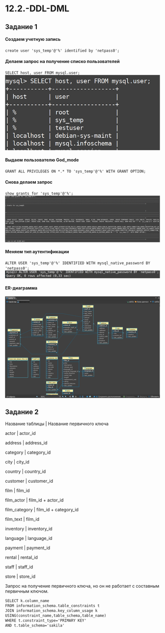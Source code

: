 # 12.2.-DDL-DML

## Задание 1

#### Создаем учетную запись
`create user 'sys_temp'@'%' identified by 'netpass0';`

#### Делаем запрос на получение списко пользователей
`SELECT host, user FROM mysql.user;`
![user list](https://github.com/RSafin12/12.2-DDL-DML/blob/main/2.png)

#### Выдаем пользователю God_mode
`GRANT ALL PRIVILEGES ON *.* TO 'sys_temp'@'%' WITH GRANT OPTION;`

#### Снова делаем запрос
`show grants for 'sys_temp'@'%';`
![show grants](https://github.com/RSafin12/12.2-DDL-DML/blob/main/3.png)

#### Меняем тип аутентификации
`ALTER USER 'sys_temp'@'%' IDENTIFIED WITH mysql_native_password BY 'netpass0';`
![auth_changed](https://github.com/RSafin12/12.2-DDL-DML/blob/main/4.png)

#### ER-диаграмма
![ER-diagram](https://github.com/RSafin12/12.2-DDL-DML/blob/main/5.png)

## Задание 2

Название таблицы | Название первичного ключа

actor	           |	actor_id

address	         |	address_id

category	       |	category_id

city	           |	city_id

country	         |	country_id

customer	       |	customer_id

film	           |	film_id

film_actor	     |	film_id + actor_id

film_category	   |	film_id + category_id

film_text	       |	film_id

inventory	       |	inventory_id

language	       |	language_id

payment	         |	payment_id

rental	         |	rental_id

staff	           |	staff_id

store	           |	store_id


Запрос на получение первичного ключа, но он не работает с составным первичным ключом.
```
SELECT k.column_name
FROM information_schema.table_constraints t
JOIN information_schema.key_column_usage k
USING(constraint_name,table_schema,table_name)
WHERE t.constraint_type='PRIMARY KEY'
AND t.table_schema='sakila'
```
